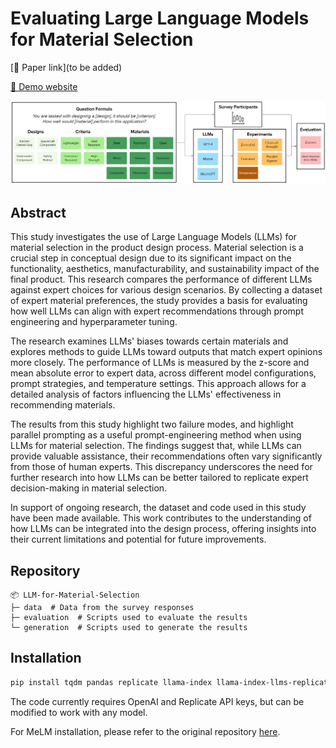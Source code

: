 # Evaluating Large Language Models for Material Selection
[📄 Paper link](to be added)

[🧊 Demo website](https://material-selection-llms.streamlit.app/)

![img.png](img.png)

## Abstract
This study investigates the use of Large Language Models (LLMs) for material selection in the product design process. Material selection is a crucial step in conceptual design due to its significant impact on the functionality, aesthetics, manufacturability, and sustainability impact of the final product. This research compares the performance of different LLMs against expert choices for various design scenarios. By collecting a dataset of expert material preferences, the study provides a basis for evaluating how well LLMs can align with expert recommendations through prompt engineering and hyperparameter tuning.

The research examines LLMs' biases towards certain materials and explores methods to guide LLMs toward outputs that match expert opinions more closely. The performance of LLMs is measured by the z-score and mean absolute error to expert data, across different model configurations, prompt strategies, and temperature settings. This approach allows for a detailed analysis of factors influencing the LLMs' effectiveness in recommending materials.

The results from this study highlight two failure modes, and highlight parallel prompting as a useful prompt-engineering method when using LLMs for material selection. The findings suggest that, while LLMs can provide valuable assistance, their recommendations often vary significantly from those of human experts. This discrepancy underscores the need for further research into how LLMs can be better tailored to replicate expert decision-making in material selection.

In support of ongoing research, the dataset and code used in this study have been made available. This work contributes to the understanding of how LLMs can be integrated into the design process, offering insights into their current limitations and potential for future improvements.

## Repository
```
📦 LLM-for-Material-Selection
├─ data  # Data from the survey responses
├─ evaluation  # Scripts used to evaluate the results
└─ generation  # Scripts used to generate the results
```

## Installation
```bash
pip install tqdm pandas replicate llama-index llama-index-llms-replicate notebook seaborn matplotlib chardet
```

The code currently requires OpenAI and Replicate API keys, but can be modified to work with any model.

For MeLM installation, please refer to the original repository [here](https://github.com/lamm-mit/MeLM).
